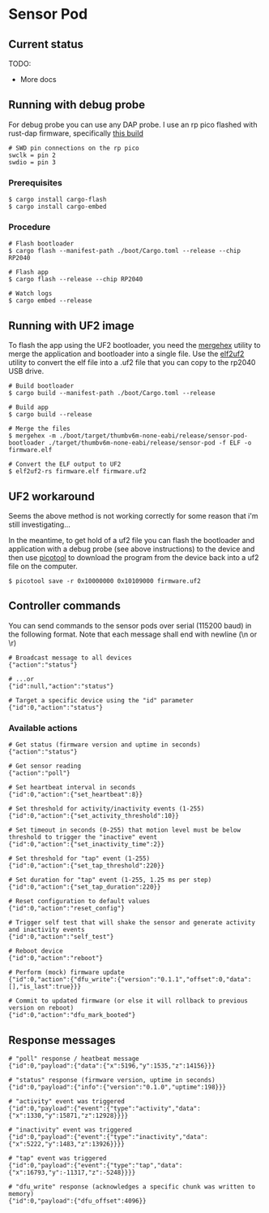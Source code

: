 # Sensor Pod

## Current status

TODO:
- More docs

## Running with debug probe

For debug probe you can use any DAP probe.
I use an rp pico flashed with rust-dap firmware, specifically [this build](https://raw.githubusercontent.com/9names/binary-bits/main/rust-dap-pico-ramexec-setclock.uf2)

```
# SWD pin connections on the rp pico
swclk = pin 2
swdio = pin 3
```

### Prerequisites
```
$ cargo install cargo-flash
$ cargo install cargo-embed
```

### Procedure
```
# Flash bootloader
$ cargo flash --manifest-path ./boot/Cargo.toml --release --chip RP2040

# Flash app
$ cargo flash --release --chip RP2040

# Watch logs
$ cargo embed --release
```

## Running with UF2 image

To flash the app using the UF2 bootloader, you need the [mergehex](https://infocenter.nordicsemi.com/index.jsp?topic=%2Fug_nrf_cltools%2FUG%2Fcltools%2Fnrf_mergehex.html) utility to merge the application and bootloader into a single file. Use the [elf2uf2](https://github.com/JoNil/elf2uf2-rs) utility to convert the elf file into a .uf2 file that you can copy to the rp2040 USB drive.

```
# Build bootloader
$ cargo build --manifest-path ./boot/Cargo.toml --release

# Build app
$ cargo build --release

# Merge the files
$ mergehex -m ./boot/target/thumbv6m-none-eabi/release/sensor-pod-bootloader ./target/thumbv6m-none-eabi/release/sensor-pod -f ELF -o firmware.elf

# Convert the ELF output to UF2
$ elf2uf2-rs firmware.elf firmware.uf2
```

## UF2 workaround

Seems the above method is not working correctly for some reason that i'm still investigating...

In the meantime, to get hold of a uf2 file you can flash the bootloader and application with a debug probe
(see above instructions) to the device and then use [picotool](https://github.com/raspberrypi/picotool)
to download the program from the device back into a uf2 file on the computer.

```
$ picotool save -r 0x10000000 0x10109000 firmware.uf2
```


## Controller commands

You can send commands to the sensor pods over serial (115200 baud) in the following format.
Note that each message shall end with newline (\n or \r)

```
# Broadcast message to all devices
{"action":"status"}

# ...or
{"id":null,"action":"status"}

# Target a specific device using the "id" parameter
{"id":0,"action":"status"}
```

### Available actions
```
# Get status (firmware version and uptime in seconds)
{"action":"status"}

# Get sensor reading
{"action":"poll"}

# Set heartbeat interval in seconds
{"id":0,"action":{"set_heartbeat":8}}

# Set threshold for activity/inactivity events (1-255)
{"id":0,"action":{"set_activity_threshold":10}}

# Set timeout in seconds (0-255) that motion level must be below threshold to trigger the "inactive" event
{"id":0,"action":{"set_inactivity_time":2}}

# Set threshold for "tap" event (1-255)
{"id":0,"action":{"set_tap_threshold":220}}

# Set duration for "tap" event (1-255, 1.25 ms per step)
{"id":0,"action":{"set_tap_duration":220}}

# Reset configuration to default values
{"id":0,"action":"reset_config"}

# Trigger self test that will shake the sensor and generate activity and inactivity events
{"id":0,"action":"self_test"}

# Reboot device
{"id":0,"action":"reboot"}

# Perform (mock) firmware update
{"id":0,"action":{"dfu_write":{"version":"0.1.1","offset":0,"data":[],"is_last":true}}}

# Commit to updated firmware (or else it will rollback to previous version on reboot)
{"id":0,"action":"dfu_mark_booted"}
```

## Response messages

```
# "poll" response / heatbeat message
{"id":0,"payload":{"data":{"x":5196,"y":1535,"z":14156}}}

# "status" response (firmware version, uptime in seconds)
{"id":0,"payload":{"info":{"version":"0.1.0","uptime":198}}}

# "activity" event was triggered
{"id":0,"payload":{"event":{"type":"activity","data":{"x":1330,"y":15871,"z":12928}}}}

# "inactivity" event was triggered
{"id":0,"payload":{"event":{"type":"inactivity","data":{"x":5222,"y":1483,"z":13926}}}}

# "tap" event was triggered
{"id":0,"payload":{"event":{"type":"tap","data":{"x":16793,"y":-11317,"z":-5248}}}}

# "dfu_write" response (acknowledges a specific chunk was written to memory)
{"id":0,"payload":{"dfu_offset":4096}}
```
